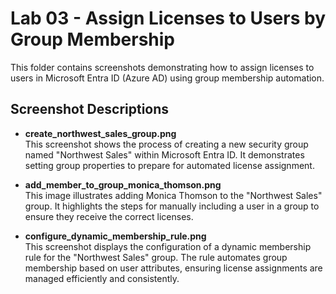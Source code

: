 # Lab 03 - Assign Licenses to Users by Group Membership

This folder contains screenshots demonstrating how to assign licenses to users in Microsoft Entra ID (Azure AD) using group membership automation.

## Screenshot Descriptions

- **create_northwest_sales_group.png**  
  This screenshot shows the process of creating a new security group named "Northwest Sales" within Microsoft Entra ID. It demonstrates setting group properties to prepare for automated license assignment.

- **add_member_to_group_monica_thomson.png**  
  This image illustrates adding Monica Thomson to the "Northwest Sales" group. It highlights the steps for manually including a user in a group to ensure they receive the correct licenses.

- **configure_dynamic_membership_rule.png**  
  This screenshot displays the configuration of a dynamic membership rule for the "Northwest Sales" group. The rule automates group membership based on user attributes, ensuring license assignments are managed efficiently and consistently.
